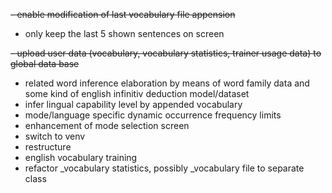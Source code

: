 <s>- enable modification of last vocabulary file appension</s>
- only keep the last 5 shown sentences on screen

<s>-  upload user data (vocabulary, vocabulary statistics, trainer usage data) to global data base</s>
- related word inference elaboration by means of word family data and some kind of english infinitiv deduction model/dataset
- infer lingual capability level by appended vocabulary
- mode/language specific dynamic occurrence frequency limits
- enhancement of mode selection screen
- switch to venv
- restructure
- english vocabulary training
- refactor _vocabulary statistics, possibly _vocabulary file to separate class